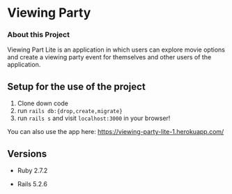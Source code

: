 # Viewing Party

### About this Project

Viewing Part Lite is an application in which users can explore movie options and create a viewing party event for themselves and other users of the application.

## Setup for the use of the project

1. Clone down code 
2. run ``rails db:{drop,create,migrate}`` 
3. run ``rails s`` and visit ``localhost:3000`` in your browser!

You can also use the app here: https://viewing-party-lite-1.herokuapp.com/ 

## Versions

- Ruby 2.7.2

- Rails 5.2.6

